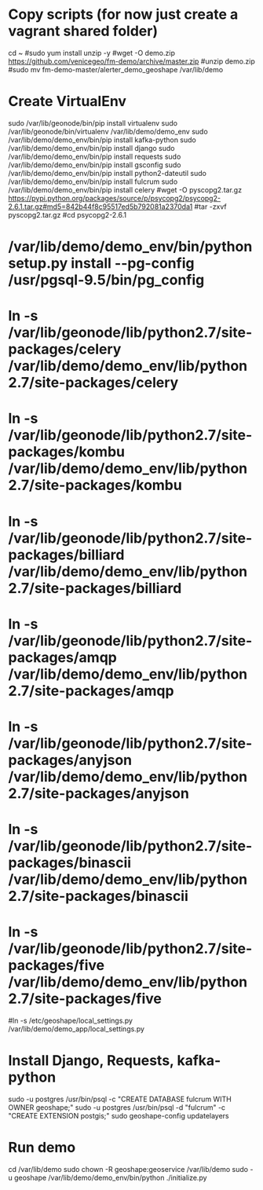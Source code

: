 # Copy scripts (for now just create a vagrant shared folder)
cd ~
#sudo yum install unzip -y
#wget -O demo.zip https://github.com/venicegeo/fm-demo/archive/master.zip
#unzip demo.zip
#sudo mv fm-demo-master/alerter_demo_geoshape /var/lib/demo

# Create VirtualEnv
sudo /var/lib/geonode/bin/pip install virtualenv
sudo /var/lib/geonode/bin/virtualenv /var/lib/demo/demo_env
sudo /var/lib/demo/demo_env/bin/pip install kafka-python
sudo /var/lib/demo/demo_env/bin/pip install django
sudo /var/lib/demo/demo_env/bin/pip install requests
sudo /var/lib/demo/demo_env/bin/pip install gsconfig
sudo /var/lib/demo/demo_env/bin/pip install python2-dateutil
sudo /var/lib/demo/demo_env/bin/pip install fulcrum
sudo /var/lib/demo/demo_env/bin/pip install celery
#wget -O pyscopg2.tar.gz https://pypi.python.org/packages/source/p/psycopg2/psycopg2-2.6.1.tar.gz#md5=842b44f8c95517ed5b792081a2370da1
#tar -zxvf pyscopg2.tar.gz
#cd psycopg2-2.6.1
# /var/lib/demo/demo_env/bin/python setup.py install --pg-config /usr/pgsql-9.5/bin/pg_config
# ln -s /var/lib/geonode/lib/python2.7/site-packages/celery /var/lib/demo/demo_env/lib/python2.7/site-packages/celery
# ln -s /var/lib/geonode/lib/python2.7/site-packages/kombu /var/lib/demo/demo_env/lib/python2.7/site-packages/kombu
# ln -s /var/lib/geonode/lib/python2.7/site-packages/billiard /var/lib/demo/demo_env/lib/python2.7/site-packages/billiard
# ln -s /var/lib/geonode/lib/python2.7/site-packages/amqp /var/lib/demo/demo_env/lib/python2.7/site-packages/amqp
# ln -s /var/lib/geonode/lib/python2.7/site-packages/anyjson /var/lib/demo/demo_env/lib/python2.7/site-packages/anyjson
# ln -s /var/lib/geonode/lib/python2.7/site-packages/binascii /var/lib/demo/demo_env/lib/python2.7/site-packages/binascii
# ln -s /var/lib/geonode/lib/python2.7/site-packages/five /var/lib/demo/demo_env/lib/python2.7/site-packages/five

#ln -s /etc/geoshape/local_settings.py /var/lib/demo/demo_app/local_settings.py

# Install Django, Requests, kafka-python
sudo -u postgres /usr/bin/psql -c "CREATE DATABASE fulcrum WITH OWNER geoshape;"
sudo -u postgres /usr/bin/psql -d "fulcrum" -c "CREATE EXTENSION postgis;"
sudo geoshape-config updatelayers

# Run demo
cd /var/lib/demo
sudo chown -R geoshape:geoservice /var/lib/demo
sudo -u geoshape /var/lib/demo/demo_env/bin/python ./initialize.py
